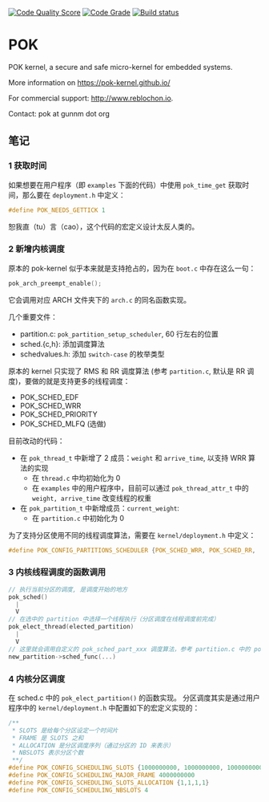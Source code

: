 [![Code Quality Score](https://www.code-inspector.com/project/12/score/svg)](https://www.code-inspector.com/public/project/12/POK/dashboard)
[![Code Grade](https://www.code-inspector.com/project/12/status/svg)](https://www.code-inspector.com/public/project/12/POK/dashboard)
[![Build status](https://travis-ci.org/pok-kernel/pok.svg?master)](https://travis-ci.org/pok-kernel)

POK
===

POK kernel, a secure and safe micro-kernel for embedded systems.

More information on https://pok-kernel.github.io/

For commercial support: http://www.reblochon.io.

Contact: pok at gunnm dot org


## 笔记

### 1 获取时间
如果想要在用户程序（即 `examples` 下面的代码）中使用 `pok_time_get` 获取时间，那么要在 `deployment.h` 中定义：
```c
#define POK_NEEDS_GETTICK 1
```

恕我直（tu）言（cao），这个代码的宏定义设计太反人类的。

### 2 新增内核调度
原本的 pok-kernel 似乎本来就是支持抢占的，因为在 `boot.c` 中存在这么一句：
```c
pok_arch_preempt_enable();
```
它会调用对应 ARCH 文件夹下的 `arch.c` 的同名函数实现。

几个重要文件：
+ partition.c: `pok_partition_setup_scheduler`, 60 行左右的位置
+ sched.{c,h}: 添加调度算法
+ schedvalues.h: 添加 `switch-case` 的枚举类型

原本的 kernel 只实现了 RMS 和 RR 调度算法 (参考 `partition.c`, 默认是 RR 调度)，要做的就是支持更多的线程调度：
+ POK_SCHED_EDF 
+ POK_SCHED_WRR
+ POK_SCHED_PRIORITY
+ POK_SCHED_MLFQ (选做)

目前改动的代码：
+ 在 `pok_thread_t` 中新增了 2 成员：`weight` 和 `arrive_time`, 以支持 WRR 算法的实现
  - 在 `thread.c` 中均初始化为 0 
  - 在 `examples` 中的用户程序中，目前可以通过 `pok_thread_attr_t` 中的 `weight, arrive_time` 改变线程的权重
+ 在 `pok_partition_t` 中新增成员：`current_weight`:
  - 在 `partition.c` 中初始化为 0 

为了支持分区使用不同的线程调度算法，需要在 `kernel/deployment.h` 中定义：
```c
#define POK_CONFIG_PARTITIONS_SCHEDULER {POK_SCHED_WRR, POK_SCHED_RR, ...}
```

### 3 内核线程调度的函数调用
```c
// 执行当前分区的调度, 是调度开始的地方
pok_sched()
  |
  V
// 在选中的 partition 中选择一个线程执行（分区调度在线程调度前完成）
pok_elect_thread(elected_partition)
  |
  V
// 这里就会调用自定义的 pok_sched_part_xxx 调度算法，参考 partition.c 中的 pok_partition_setup_scheduler() 函数
new_partition->sched_func(...)
```

### 4 内核分区调度
在 sched.c 中的 `pok_elect_partition()` 的函数实现。
分区调度其实是通过用户程序中的 `kernel/deployment.h` 中配置如下的宏定义实现的：
```c
/**
 * SLOTS 是给每个分区设定一个时间片
 * FRAME 是 SLOTS 之和
 * ALLOCATION 是分区调度序列（通过分区的 ID 来表示）
 * NBSLOTS 表示分区个数
 **/
#define POK_CONFIG_SCHEDULING_SLOTS {1000000000, 1000000000, 1000000000, 1000000000}
#define POK_CONFIG_SCHEDULING_MAJOR_FRAME 4000000000
#define POK_CONFIG_SCHEDULING_SLOTS_ALLOCATION {1,1,1,1}
#define POK_CONFIG_SCHEDULING_NBSLOTS 4
```